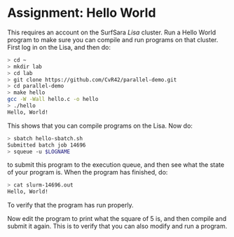 # Assignment: Hello World

This requires an account on the SurfSara *Lisa* cluster. Run a Hello World program to make sure
you can compile and run programs on that cluster. First log in on the Lisa, and then do:

```bash
> cd ~
> mkdir lab
> cd lab
> git clone https://github.com/CvR42/parallel-demo.git
> cd parallel-demo
> make hello
gcc -W -Wall hello.c -o hello
> ./hello
Hello, World!
```
This shows that you can compile programs on the Lisa. Now do:
```bash
> sbatch hello-sbatch.sh
Submitted batch job 14696
> squeue -u $LOGNAME
```
to submit this program to the execution queue, and then see what the state of your program is.
When the program has finished, do:
```bash
> cat slurm-14696.out
Hello, World!
```
To verify that the program has run properly.

Now edit the program to print what the square of 5 is, and then compile and submit it again.
This is to verify that you can also modify and run a program.
